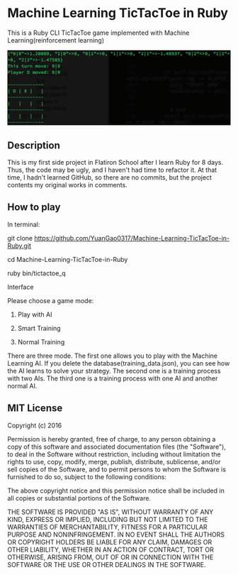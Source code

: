# Machine Learning TicTacToe in Ruby
This is a Ruby CLI TicTacToe game implemented with Machine Learning(reinforcement learning)

![](./screenshot/Screenshot1.png)

## Description
This is my first side project in Flatiron School after I learn Ruby for 8 days. Thus, the code may be ugly, and I haven't had time to refactor it. At that time, I hadn't learned GitHub, so there are no commits, but the project contents my original works in comments.

## How to play

In terminal:

git clone https://github.com/YuanGao0317/Machine-Learning-TicTacToe-in-Ruby.git

cd Machine-Learning-TicTacToe-in-Ruby

ruby bin/tictactoe_q

Interface

Please choose a game mode:

1. Play with AI

2. Smart Training

3. Normal Training


There are three mode. 
The first one allows you to play with the Machine Learning AI. If you delete the database(training_data.json), you can see how the AI learns to solve your strategy.
The second one is a training process with two AIs.
The third one is a training process with one AI and another normal AI.


## MIT License

Copyright (c) 2016 

Permission is hereby granted, free of charge, to any person obtaining a copy
of this software and associated documentation files (the "Software"), to deal
in the Software without restriction, including without limitation the rights
to use, copy, modify, merge, publish, distribute, sublicense, and/or sell
copies of the Software, and to permit persons to whom the Software is
furnished to do so, subject to the following conditions:

The above copyright notice and this permission notice shall be included in all
copies or substantial portions of the Software.

THE SOFTWARE IS PROVIDED "AS IS", WITHOUT WARRANTY OF ANY KIND, EXPRESS OR
IMPLIED, INCLUDING BUT NOT LIMITED TO THE WARRANTIES OF MERCHANTABILITY,
FITNESS FOR A PARTICULAR PURPOSE AND NONINFRINGEMENT. IN NO EVENT SHALL THE
AUTHORS OR COPYRIGHT HOLDERS BE LIABLE FOR ANY CLAIM, DAMAGES OR OTHER
LIABILITY, WHETHER IN AN ACTION OF CONTRACT, TORT OR OTHERWISE, ARISING FROM,
OUT OF OR IN CONNECTION WITH THE SOFTWARE OR THE USE OR OTHER DEALINGS IN THE
SOFTWARE.
